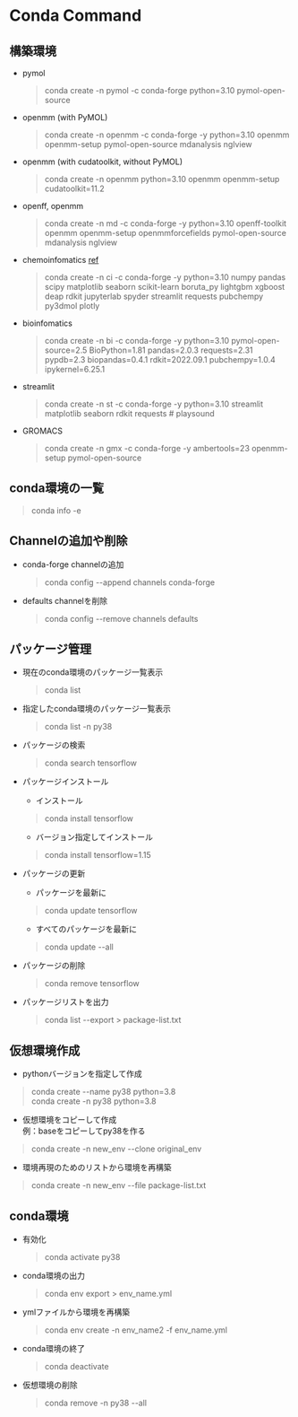 # Conda Command

## 構築環境
- pymol
  > conda create -n pymol -c conda-forge python=3.10 pymol-open-source

- openmm (with PyMOL)
  > conda create -n openmm -c conda-forge -y python=3.10 openmm openmm-setup pymol-open-source mdanalysis nglview

- openmm (with cudatoolkit, without PyMOL)
  > conda create -n openmm python=3.10 openmm openmm-setup cudatoolkit=11.2
  
- openff, openmm
  > conda create -n md -c conda-forge -y python=3.10 openff-toolkit openmm openmm-setup openmmforcefields pymol-open-source mdanalysis nglview

- chemoinfomatics [ref](https://datachemeng.com/post-4358/)
  > conda create -n ci -c conda-forge -y python=3.10  numpy pandas scipy matplotlib seaborn scikit-learn boruta_py lightgbm xgboost deap rdkit jupyterlab spyder streamlit requests pubchempy py3dmol plotly
  
- bioinfomatics
    > conda create -n bi -c conda-forge -y python=3.10 pymol-open-source=2.5 BioPython=1.81 pandas=2.0.3 requests=2.31 pypdb=2.3 biopandas=0.4.1 rdkit=2022.09.1 pubchempy=1.0.4 ipykernel=6.25.1

- streamlit
  > conda create -n st -c conda-forge -y python=3.10 streamlit matplotlib seaborn rdkit requests # playsound

- GROMACS
  > conda create -n gmx -c conda-forge -y ambertools=23 openmm-setup pymol-open-source


## conda環境の一覧
> conda info -e

## Channelの追加や削除
- conda-forge channelの追加
  > conda config --append channels conda-forge

- defaults channelを削除
  > conda config --remove channels defaults

## パッケージ管理
- 現在のconda環境のパッケージ一覧表示
  > conda list
- 指定したconda環境のパッケージ一覧表示
  > conda list -n py38

- パッケージの検索
  > conda search tensorflow

- パッケージインストール
  - インストール
  > conda install tensorflow
  - バージョン指定してインストール
  > conda install tensorflow=1.15

- パッケージの更新
  - パッケージを最新に
  > conda update tensorflow
  - すべてのパッケージを最新に
  > conda update --all

- パッケージの削除
  > conda remove tensorflow

- パッケージリストを出力
  > conda list --export > package-list.txt


## 仮想環境作成
-  pythonバージョンを指定して作成
> conda create --name py38 python=3.8  
> conda create -n py38 python=3.8

- 仮想環境をコピーして作成  
例：baseをコピーしてpy38を作る

> conda create -n new_env --clone original_env

- 環境再現のためのリストから環境を再構築
> conda create -n new_env --file package-list.txt

## conda環境
- 有効化
  > conda activate py38

- conda環境の出力
  > conda env export > env_name.yml

- ymlファイルから環境を再構築
    > conda env create -n env_name2 -f env_name.yml

- conda環境の終了
    > conda deactivate

- 仮想環境の削除
    > conda remove -n py38 --all

